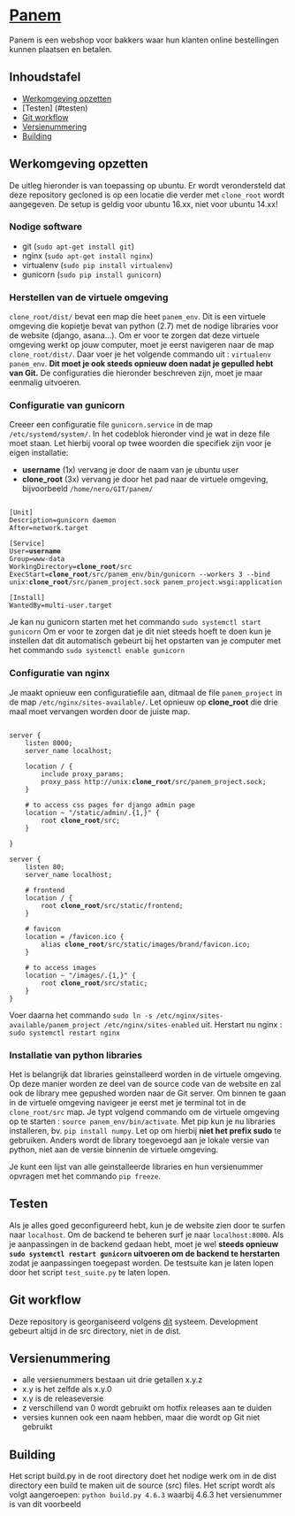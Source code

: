 # [Panem](http://panem.be)

Panem is een webshop voor bakkers waar hun klanten online bestellingen kunnen plaatsen en betalen. 

## Inhoudstafel
- [Werkomgeving opzetten](#werkomgeving-opzetten)
- [Testen] (#testen)
- [Git workflow](#git-workflow)
- [Versienummering](#versienummering)
- [Building](#building)

## Werkomgeving opzetten
De uitleg hieronder is van toepassing op ubuntu. Er wordt verondersteld dat deze repository gecloned is op een locatie die verder met `clone_root` wordt aangegeven. De setup is geldig voor ubuntu 16.xx, niet voor ubuntu 14.xx!

### Nodige software
- git (`sudo apt-get install git`)
- nginx (`sudo apt-get install nginx`)
- virtualenv (`sudo pip install virtualenv`)
- gunicorn (`sudo pip install gunicorn`)

### Herstellen van de virtuele omgeving
`clone_root/dist/` bevat een map die heet `panem_env`. Dit is een virtuele omgeving die kopietje bevat van python (2.7) met de nodige libraries voor de website (django, asana...). Om er voor te zorgen dat deze virtuele omgeving werkt op jouw computer, moet je eerst navigeren naar de map `clone_root/dist/`. Daar voer je het volgende commando uit : `virtualenv panem_env`. **Dit moet je ook steeds opnieuw doen nadat je gepulled hebt van Git.** De configuraties die hieronder beschreven zijn, moet je maar eenmalig uitvoeren. 

### Configuratie van gunicorn

Creeer een configuratie file `gunicorn.service` in de map `/etc/systemd/system/`. In het codeblok hieronder vind je wat in deze file moet staan. Let hierbij vooral op twee woorden die specifiek zijn voor je eigen installatie:
  - **username** (1x) vervang je door de naam van je ubuntu user
  - **clone_root** (3x) vervang je door het pad naar de virtuele omgeving, bijvoorbeeld `/home/nero/GIT/panem/`
  
<pre><code>
[Unit]
Description=gunicorn daemon
After=network.target

[Service]
User=<b>username</b>
Group=www-data
WorkingDirectory=<b>clone_root</b>/src
ExecStart=<b>clone_root</b>/src/panem_env/bin/gunicorn --workers 3 --bind unix:<b>clone_root</b>/src/panem_project.sock panem_project.wsgi:application

[Install]
WantedBy=multi-user.target
</code></pre>
Je kan nu gunicorn starten met het commando `sudo systemctl start gunicorn`
Om er voor te zorgen dat je dit niet steeds hoeft te doen kun je instellen dat dit automatisch gebeurt bij het opstarten van je computer met het commando `sudo systemctl enable gunicorn`

### Configuratie van nginx

Je maakt opnieuw een configuratiefile aan, ditmaal de file `panem_project` in de map `/etc/nginx/sites-available/`. Let opnieuw op **clone_root** die drie maal moet vervangen worden door de juiste map. 

<pre><code>
server {
    listen 8000;
    server_name localhost;

    location / {
        include proxy_params;
        proxy_pass http://unix:<b>clone_root</b>/src/panem_project.sock;
    }
    
    # to access css pages for django admin page
    location ~ "/static/admin/.{1,}" {
        root <b>clone_root</b>/src;
    }

}

server {
    listen 80;
    server_name localhost;

    # frontend
    location / {
        root <b>clone_root</b>/src/static/frontend;
    }

	# favicon 
    location = /favicon.ico {
    	alias <b>clone_root</b>/src/static/images/brand/favicon.ico;
	}

	# to access images
	location ~ "/images/.{1,}" {
		root <b>clone_root</b>/src/static;
	}
}
</code></pre>

Voer daarna het commando `sudo ln -s /etc/nginx/sites-available/panem_project /etc/nginx/sites-enabled` uit. 
Herstart nu nginx : `sudo systemctl restart nginx`

### Installatie van python libraries
Het is belangrijk dat libraries geinstalleerd worden in de virtuele omgeving. Op deze manier worden ze deel van de source code van de website en zal ook de library mee gepushed worden naar de Git server. Om binnen te gaan in de virtuele omgeving navigeer je eerst met je terminal tot in de `clone_root/src` map. Je typt volgend commando om de virtuele omgeving op te starten : `source panem_env/bin/activate`. Met pip kun je nu libraries installeren, bv. `pip install numpy`. Let op om hierbij **niet het prefix sudo** te gebruiken. Anders wordt de library toegevoegd aan je lokale versie van python, niet aan de versie binnenin de virtuele omgeving.  

Je kunt een lijst van alle geinstalleerde libraries en hun versienummer opvragen met het commando `pip freeze`. 

## Testen
Als je alles goed geconfigureerd hebt, kun je de website zien door te surfen naar `localhost`. Om de backend te beheren surf je naar `localhost:8000`. Als je aanpassingen in de backend gedaan hebt, moet je wel **steeds opnieuw `sudo systemctl restart gunicorn` uitvoeren om de backend te herstarten** zodat je aanpassingen toegepast worden. De testsuite kan je laten lopen door het script `test_suite.py` te laten lopen.

## Git workflow
Deze repository is georganiseerd volgens [dit](http://nvie.com/posts/a-successful-git-branching-model/#feature-branches) systeem. Development gebeurt altijd in de src directory, niet in de dist. 

## Versienummering
- alle versienummers bestaan uit drie getallen x.y.z
- x.y is het zelfde als x.y.0
- x.y is de releaseversie
- z verschillend van 0 wordt gebruikt om hotfix releases aan te duiden
- versies kunnen ook een naam hebben, maar die wordt op Git niet gebruikt

## Building
Het script build.py in de root directory doet het nodige werk om in de dist directory een build te maken uit de source (src) files. Het script wordt als volgt aangeroepen: 
`python build.py 4.6.3` waarbij 4.6.3 het versienummer is van dit voorbeeld

